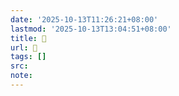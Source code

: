 ```yaml
---
date: '2025-10-13T11:26:21+08:00'
lastmod: '2025-10-13T13:04:51+08:00'
title: 󰏳
url: 󰏳
tags: []
src:
note:
---
```

